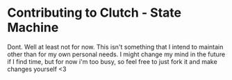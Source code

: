 # Contributing to Clutch - State Machine

Dont. Well at least not for now. This isn't something that I intend to maintain other than for my own personal needs. I might change my mind in the future if I find time, but for now i'm too busy, so feel free to just fork it and make changes yourself <3